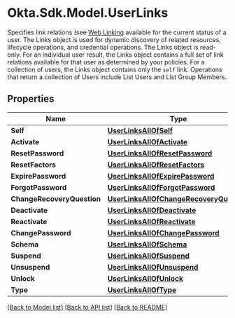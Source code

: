 # Okta.Sdk.Model.UserLinks
Specifies link relations (see [Web Linking](https://datatracker.ietf.org/doc/html/rfc8288) available for the current status of a user. The Links object is used for dynamic discovery of related resources, lifecycle operations, and credential operations. The Links object is read-only.  For an individual user result, the Links object contains a full set of link relations available for that user as determined by your policies. For a collection of users, the Links object contains only the `self` link. Operations that return a collection of Users include List Users and List Group Members.

## Properties

Name | Type | Description | Notes
------------ | ------------- | ------------- | -------------
**Self** | [**UserLinksAllOfSelf**](UserLinksAllOfSelf.md) |  | [optional] 
**Activate** | [**UserLinksAllOfActivate**](UserLinksAllOfActivate.md) |  | [optional] 
**ResetPassword** | [**UserLinksAllOfResetPassword**](UserLinksAllOfResetPassword.md) |  | [optional] 
**ResetFactors** | [**UserLinksAllOfResetFactors**](UserLinksAllOfResetFactors.md) |  | [optional] 
**ExpirePassword** | [**UserLinksAllOfExpirePassword**](UserLinksAllOfExpirePassword.md) |  | [optional] 
**ForgotPassword** | [**UserLinksAllOfForgotPassword**](UserLinksAllOfForgotPassword.md) |  | [optional] 
**ChangeRecoveryQuestion** | [**UserLinksAllOfChangeRecoveryQuestion**](UserLinksAllOfChangeRecoveryQuestion.md) |  | [optional] 
**Deactivate** | [**UserLinksAllOfDeactivate**](UserLinksAllOfDeactivate.md) |  | [optional] 
**Reactivate** | [**UserLinksAllOfReactivate**](UserLinksAllOfReactivate.md) |  | [optional] 
**ChangePassword** | [**UserLinksAllOfChangePassword**](UserLinksAllOfChangePassword.md) |  | [optional] 
**Schema** | [**UserLinksAllOfSchema**](UserLinksAllOfSchema.md) |  | [optional] 
**Suspend** | [**UserLinksAllOfSuspend**](UserLinksAllOfSuspend.md) |  | [optional] 
**Unsuspend** | [**UserLinksAllOfUnsuspend**](UserLinksAllOfUnsuspend.md) |  | [optional] 
**Unlock** | [**UserLinksAllOfUnlock**](UserLinksAllOfUnlock.md) |  | [optional] 
**Type** | [**UserLinksAllOfType**](UserLinksAllOfType.md) |  | [optional] 

[[Back to Model list]](../README.md#documentation-for-models) [[Back to API list]](../README.md#documentation-for-api-endpoints) [[Back to README]](../README.md)

